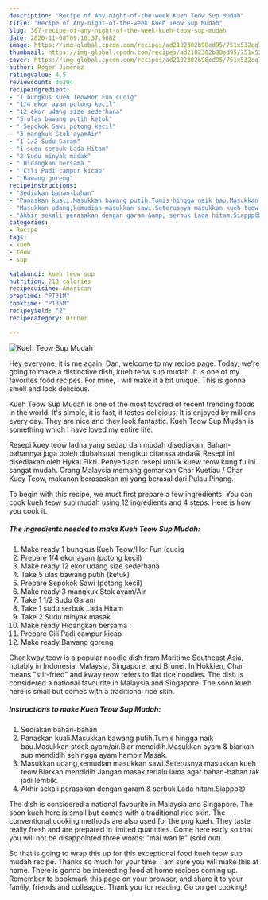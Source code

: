 ```yaml
---
description: "Recipe of Any-night-of-the-week Kueh Teow Sup Mudah"
title: "Recipe of Any-night-of-the-week Kueh Teow Sup Mudah"
slug: 307-recipe-of-any-night-of-the-week-kueh-teow-sup-mudah
date: 2020-11-08T09:10:37.968Z
image: https://img-global.cpcdn.com/recipes/ad2102302b98ed95/751x532cq70/kueh-teow-sup-mudah-resipi-foto-utama.jpg
thumbnail: https://img-global.cpcdn.com/recipes/ad2102302b98ed95/751x532cq70/kueh-teow-sup-mudah-resipi-foto-utama.jpg
cover: https://img-global.cpcdn.com/recipes/ad2102302b98ed95/751x532cq70/kueh-teow-sup-mudah-resipi-foto-utama.jpg
author: Roger Jimenez
ratingvalue: 4.5
reviewcount: 36204
recipeingredient:
- "1 bungkus Kueh TeowHor Fun cucig"
- "1/4 ekor ayam potong kecil"
- "12 ekor udang size sederhana"
- "5 ulas bawang putih ketuk"
- " Sepokok Sawi potong kecil"
- "3 mangkuk Stok ayamAir"
- "1 1/2 Sudu Garam"
- "1 sudu serbuk Lada Hitam"
- "2 Sudu minyak masak"
- " Hidangkan bersama "
- " Cili Padi campur kicap"
- " Bawang goreng"
recipeinstructions:
- "Sediakan bahan-bahan"
- "Panaskan kuali.Masukkan bawang putih.Tumis hingga naik bau.Masukkan stock ayam/air.Biar mendidih.Masukkan ayam &amp; biarkan sup mendidih sehingga ayam hampir Masak."
- "Masukkan udang,kemudian masukkan sawi.Seterusnya masukkan kueh teow.Biarkan mendidih.Jangan masak terlalu lama agar bahan-bahan tak jadi lembik."
- "Akhir sekali perasakan dengan garam &amp; serbuk Lada hitam.Siappp😍"
categories:
- Recipe
tags:
- kueh
- teow
- sup

katakunci: kueh teow sup 
nutrition: 213 calories
recipecuisine: American
preptime: "PT31M"
cooktime: "PT35M"
recipeyield: "2"
recipecategory: Dinner

---
```



![Kueh Teow Sup Mudah](https://img-global.cpcdn.com/recipes/ad2102302b98ed95/751x532cq70/kueh-teow-sup-mudah-resipi-foto-utama.jpg)

Hey everyone, it is me again, Dan, welcome to my recipe page. Today, we're going to make a distinctive dish, kueh teow sup mudah. It is one of my favorites food recipes. For mine, I will make it a bit unique. This is gonna smell and look delicious.

Kueh Teow Sup Mudah is one of the most favored of recent trending foods in the world. It's simple, it is fast, it tastes delicious. It is enjoyed by millions every day. They are nice and they look fantastic. Kueh Teow Sup Mudah is something which I have loved my entire life.

Resepi kuey teow ladna yang sedap dan mudah disediakan. Bahan-bahannya juga boleh diubahsuai mengikut citarasa anda😀 Resepi ini disediakan oleh Hykal Fikri. Penyediaan resepi untuk kuew teow kung fu ini sangat mudah. Orang Malaysia memang gemarkan Char Kuetiau / Char Kuey Teow, makanan berasaskan mi yang berasal dari Pulau Pinang.


To begin with this recipe, we must first prepare a few ingredients. You can cook kueh teow sup mudah using 12 ingredients and 4 steps. Here is how you cook it.

<!--inarticleads1-->

##### The ingredients needed to make Kueh Teow Sup Mudah:

1. Make ready 1 bungkus Kueh Teow/Hor Fun (cucig
1. Prepare 1/4 ekor ayam (potong kecil)
1. Make ready 12 ekor udang size sederhana
1. Take 5 ulas bawang putih (ketuk)
1. Prepare  Sepokok Sawi (potong kecil)
1. Make ready 3 mangkuk Stok ayam/Air
1. Take 1 1/2 Sudu Garam
1. Take 1 sudu serbuk Lada Hitam
1. Take 2 Sudu minyak masak
1. Make ready  Hidangkan bersama :
1. Prepare  Cili Padi campur kicap
1. Make ready  Bawang goreng


Char kway teow is a popular noodle dish from Maritime Southeast Asia, notably in Indonesia, Malaysia, Singapore, and Brunei. In Hokkien, Char means &#34;stir-fried&#34; and kway teow refers to flat rice noodles. The dish is considered a national favourite in Malaysia and Singapore. The soon kueh here is small but comes with a traditional rice skin. 

<!--inarticleads2-->

##### Instructions to make Kueh Teow Sup Mudah:

1. Sediakan bahan-bahan
1. Panaskan kuali.Masukkan bawang putih.Tumis hingga naik bau.Masukkan stock ayam/air.Biar mendidih.Masukkan ayam &amp; biarkan sup mendidih sehingga ayam hampir Masak.
1. Masukkan udang,kemudian masukkan sawi.Seterusnya masukkan kueh teow.Biarkan mendidih.Jangan masak terlalu lama agar bahan-bahan tak jadi lembik.
1. Akhir sekali perasakan dengan garam &amp; serbuk Lada hitam.Siappp😍


The dish is considered a national favourite in Malaysia and Singapore. The soon kueh here is small but comes with a traditional rice skin. The conventional cooking methods are also used for the png kueh. They taste really fresh and are prepared in limited quantities. Come here early so that you will not be disappointed three words: &#34;mai wan le&#34; (sold out). 

So that is going to wrap this up for this exceptional food kueh teow sup mudah recipe. Thanks so much for your time. I am sure you will make this at home. There is gonna be interesting food at home recipes coming up. Remember to bookmark this page on your browser, and share it to your family, friends and colleague. Thank you for reading. Go on get cooking!
